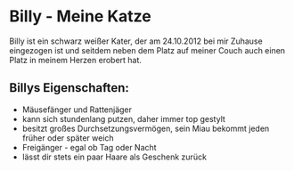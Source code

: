 # Billy - Meine Katze
Billy ist ein schwarz weißer Kater, der am 24.10.2012 bei mir Zuhause eingezogen ist und seitdem neben dem Platz auf meiner Couch auch einen Platz in meinem Herzen erobert hat.

## Billys Eigenschaften:
* Mäusefänger und Rattenjäger
* kann sich stundenlang putzen, daher immer top gestylt
* besitzt großes Durchsetzungsvermögen, sein Miau bekommt jeden früher oder später weich 
* Freigänger - egal ob Tag oder Nacht
* lässt dir stets ein paar Haare als Geschenk zurück